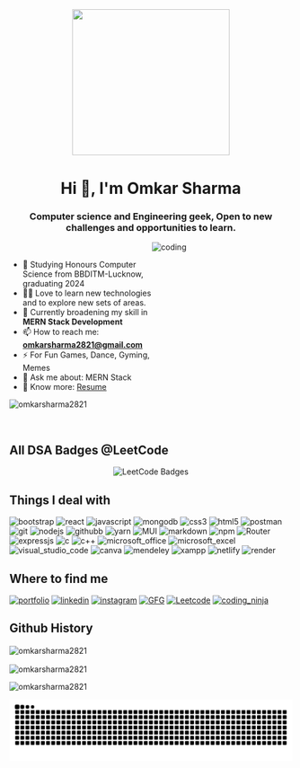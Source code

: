 
<div align = "center">
  <img width="280" height="260" src="https://user-images.githubusercontent.com/74038190/216649430-0a912dae-e61b-45cf-8f65-895bd6444f3a.gif">
</div>
<!-- <br> -->
<!-- <div align="center">
  <img width="300" height="300" src="https://user-images.githubusercontent.com/74038190/216649436-05c6a71a-0566-45aa-bc3f-f258ab12e491.gif" alt="Description of the gif">
</div> -->
<!-- <div align = "center">
  <img width="300" height="300" src = "https://user-images.githubusercontent.com/74038190/218265814-3084a4ba-809c-4135-afc0-8685d0f634b3.gif">
</div> -->

<h1 align="center">Hi 👋, I'm Omkar Sharma</h1>  
<h3 align="center">Computer science and Engineering geek, Open to new challenges and opportunities to learn.</h3>
<!-- <h3 align= "center">
Problem Solving Enthusiast 🧠 | 186+DaysOfCode on @LeetCode 🔥 | Institute 12th🥇 Rank @GFG | Institute 1st🥇 Rank @Coding Ninja | 200+ Problems Solved on DSA | Seeking growth through challenging endeavors ❤️
</h3> -->
<img align="right" alt="coding" width="250" height="240" src="https://user-images.githubusercontent.com/74038190/216656987-9b3a52af-79d3-418c-8789-579955588e68.gif">
<br> 

- 📝 Studying Honours Computer Science from BBDITM-Lucknow, graduating 2024
- 👨‍💻 Love to learn new technologies and to explore new sets of areas.
- 🌱 Currently broadening my skill in **MERN Stack Development**
- 📫 How to reach me: **omkarsharma2821@gmail.com**
- ⚡ For Fun Games, Dance, Gyming, Memes
- 💬 Ask me about: MERN Stack
- 📄 Know more: [Resume](https://drive.google.com/file/d/1LmxqzxnL8fPr2QBZInyKf_a84It2Ctuc/view?usp=sharing)
<p align="left"> <img src="https://komarev.com/ghpvc/?username=omkarsharma2821&label=Profile%20views&color=0e75b6&style=flat" alt="omkarsharma2821" /> </p>
  <br>

## All DSA Badges @LeetCode
<p align="center"><img src="https://leetcode-badge-showcase.vercel.app/api?username=omkarsharma2821&theme=onedark" alt="LeetCode Badges" /></p>
  
## Things I deal with
![bootstrap](https://img.shields.io/badge/bootstrap-red?style=for-the-badge&logo=bootstrap&logoColor=white)
![react](https://img.shields.io/badge/react-black?style=for-the-badge&logo=react&logoColor)
![javascript](https://img.shields.io/badge/Javascript-black?style=for-the-badge&logo=javascript&logoColor)
![mongodb](https://img.shields.io/badge/mongodb-blue?style=for-the-badge&logo=mongodb&logoColor)
![css3](https://img.shields.io/badge/css3-purple?style=for-the-badge&logo=css3&logoColor=white)
![html5](https://img.shields.io/badge/Html5-violet?style=for-the-badge&logo=html5&logoColor=white)
![postman](https://img.shields.io/badge/postman-black?style=for-the-badge&logo=postman&logoColor=white)
![git](https://img.shields.io/badge/git-yellow?style=for-the-badge&logo=git&logoColor=white)
![nodejs](https://img.shields.io/badge/nodejs-1DA1F2?style=for-the-badge&logo=node.js&logoColor=white)
![githubb](https://img.shields.io/badge/github-black?style=for-the-badge&logo=github&logoColor=white)
![yarn](https://img.shields.io/badge/yarn-1DA1F2?style=for-the-badge&logo=yarn&logoColor=white)
![MUI](https://img.shields.io/badge/MUI-white?style=for-the-badge&logo=MUI&logoColor)
![markdown](https://img.shields.io/badge/Markdown-1DA1F2?style=for-the-badge&logo=markdown&logoColor=white)
![npm](https://img.shields.io/badge/npm-black?style=for-the-badge&logo=npm&logoColor)
![Router](https://img.shields.io/badge/React_Router-black?style=for-the-badge&logo=ReactRouter&logoColor)
![expressjs](https://img.shields.io/badge/express.js-grey?style=for-the-badge&logo=express&logoColor)
![c](https://img.shields.io/badge/-C?style=for-the-badge&logo=C&logoColor=white)
![c++](https://img.shields.io/badge/++-purple?style=for-the-badge&logo=c&logoColor)
![microsoft_office](https://img.shields.io/badge/microsoft_office-grey?style=for-the-badge&logo=microsoftoffice&logoColor)
![microsoft_excel](https://img.shields.io/badge/microsoft_excel-purple?style=for-the-badge&logo=microsoftexcel&logoColor)
![visual_studio_code](https://img.shields.io/badge/visual_studio_code-red?style=for-the-badge&logo=visualstudiocode&logoColor)
![canva](https://img.shields.io/badge/canva-black?style=for-the-badge&logo=canva&logoColor=white)
![mendeley](https://img.shields.io/badge/mendeley-grey?style=for-the-badge&logo=mendeley&logoColor=white)
![xampp](https://img.shields.io/badge/xampp-white?style=for-the-badge&logo=xampp&logoColor)
![netlify](https://img.shields.io/badge/netlify-0B62C8?style=for-the-badge&logo=netlify&logoColor)
![render](https://img.shields.io/badge/render-0A66C2?style=for-the-badge&logo=render&logoColor) 

## Where to find me
[![portfolio](https://img.shields.io/badge/portfolio-purple?style=for-the-badge&logo=ko-fi&logoColor=white)](https://portfolio-weut.onrender.com/)
[![linkedin](https://img.shields.io/badge/linkedin-0A66C2?style=for-the-badge&logo=linkedin&logoColor=white)](https://www.linkedin.com/in/omkarsharmaa/)
[![instagram](https://img.shields.io/badge/INSTAGRAM-1AD1F8?style=for-the-badge&logo=instagram&logoColor=white)](https://instagram.com/omkarsharmaa_)
[![GFG](https://img.shields.io/badge/Geeks_For_Geeks-red?style=for-the-badge&logo=geeksforgeeks&logoColor=white)](https://auth.geeksforgeeks.org/user/omkarsharmaa)
[![Leetcode](https://img.shields.io/badge/leetcode-1DA1F2?style=for-the-badge&logo=leetcode&logoColor=white)](https://leetcode.com/omkarsharma2821/)
[![coding_ninja](https://img.shields.io/badge/coding_ninjas-0A66C2?style=for-the-badge&logo=codingninjas&logoColor=white)](https://www.codingninjas.com/studio/profile/omkarsharma2821)
    
## Github History
<p><img align="center" src="https://github-readme-stats.vercel.app/api/top-langs?username=omkarsharma2821&show_icons=true&locale=en&layout=compact&theme=radical&hide=less,PHP" alt="omkarsharma2821"/></p>
<p><img align="center" src="https://github-readme-stats.vercel.app/api?username=omkarsharma2821&show_icons=true&locale=en&theme=radical" alt="omkarsharma2821" /><p>
<p align="left"><img src="https://github-readme-streak-stats.herokuapp.com/?user=omkarsharma2821&&theme=radical" alt="omkarsharma2821" width="500" /></p>
<img src="https://raw.githubusercontent.com/andrekolodochka/andrekolodochka/439a8c71a6b35e9a164cdfe50af58fee214748c9/github-contribution-grid-snake.svg">




